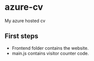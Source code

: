 # azure-cv
My azure hosted cv

## First steps

- Frontend folder contains the website.
- main.js contains visitor counter code.
